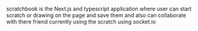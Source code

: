 scratchbook is the Next.js and typescript application where user can start scratch or drawing on the page and save them and also can collaborate with there friend currently using the scratch using socket.io 

